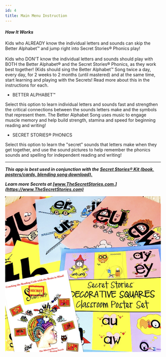 ```yaml
---
id: 4
title: Main Menu Instruction
---
```

#### ***How It Works***

Kids who ALREADY know the individual letters and sounds can skip the Better Alphabet™ and jump right into Secret Stories® Phonics play!\
\
Kids who DON'T know the individual letters and sounds should play with BOTH the Better Alphabet® and the Secret Stories® Phonics, as they work best together! (Kids should sing the Better Alphabet™ Song twice a day, every day, for 2 weeks to 2 months (until mastered) and at the same time, start learning and playing with the Secrets! Read more about this in the instructions for each.

* BETTER ALPHABET™ 

Select this option to learn individual letters and sounds fast and strengthen the critical connections between the sounds letters make and the symbols that represent them. The Better Alphabet Song uses music to engage muscle memory and help build strength, stamina and speed for beginning reading and writing!

* SECRET STORIES® PHONICS 

Select this option to learn the "secret" sounds that letters make when they get together, and use the sound pictures to help remember the phonics sounds and spelling for independent reading and writing! 

- - -

***This app is best used in conjunction with the [Secret Stories® Kit (book, posters/cards, blending song download).](https://www.thesecretstories.com/buy/)***  

***Learn more Secrets at [www.TheSecretStories.com.](https://www.TheSecretStories.com)***

![Secret Stories Phonics Classroom](/uploads/secret-stories-phonics-posters-and-book.001.jpeg "Secret Stories® Phonics Kit")
